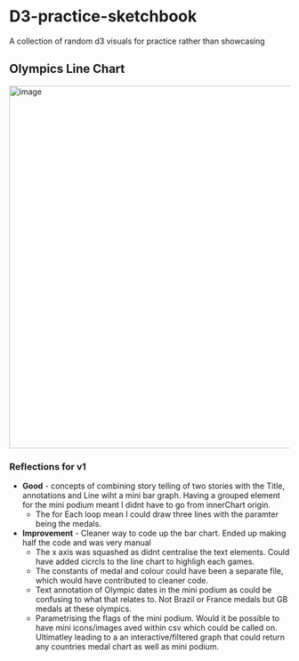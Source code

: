 # D3-practice-sketchbook
A collection of random d3 visuals for practice rather than showcasing


## Olympics Line Chart

<img width="801" height="652" alt="image" src="https://github.com/user-attachments/assets/6726f8f1-2e80-4720-9b89-d576339a0c72" />

### Reflections for v1 <br>
- **Good** - concepts of combining story telling of two stories with the Title, annotations and Line wiht a mini bar graph. Having a grouped element for the mini podium meant I didnt have to go from innerChart origin.<br>
   - The for Each loop mean I could draw three lines with the paramter being the medals. <br>
- **Improvement** - Cleaner way to code up the bar chart. Ended up making half the code and was very manual <br>
  - The x axis was squashed as didnt centralise the text elements. Could have added cicrcls to the line chart to highligh each games. <br>
  - The constants of medal and colour could have been a separate file, which would have contributed to cleaner code. <br>
  - Text annotation of Olympic dates in the mini podium as could be confusing to what that relates to. Not Brazil or France medals but GB medals at these olympics. <br>
  - Parametrising the flags of the mini podium. Would it be possible to have mini icons/images aved within csv which could be called on. Ultimatley leading to a an interactive/filtered graph that could return any countries medal chart as well as mini podium. 

  
